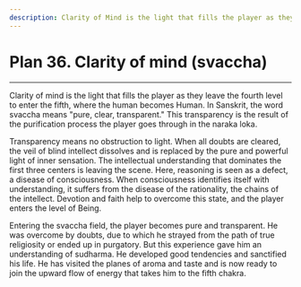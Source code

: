 ```yaml
---
description: Clarity of Mind is the light that fills the player as they leave the fourth level to enter the fifth, where the human becomes Human.
---
```


# Plan 36. Clarity of mind (svaccha)

---

Clarity of mind is the light that fills the player as they leave the fourth level to enter the fifth, where the human becomes Human. In Sanskrit, the word svaccha means "pure, clear, transparent." This transparency is the result of the purification process the player goes through in the naraka loka.

Transparency means no obstruction to light. When all doubts are cleared, the veil of blind intellect dissolves and is replaced by the pure and powerful light of inner sensation. The intellectual understanding that dominates the first three centers is leaving the scene. Here, reasoning is seen as a defect, a disease of consciousness. When consciousness identifies itself with understanding, it suffers from the disease of the rationality, the chains of the intellect. Devotion and faith help to overcome this state, and the player enters the level of Being.

Entering the svaccha field, the player becomes pure and transparent. He was overcome by doubts, due to which he strayed from the path of true religiosity or ended up in purgatory. But this experience gave him an understanding of sudharma. He developed good tendencies and sanctified his life. He has visited the planes of aroma and taste and is now ready to join the upward flow of energy that takes him to the fifth chakra.
